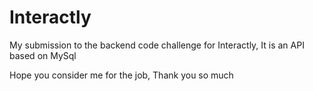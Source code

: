 # Interactly

My submission to the backend code challenge for Interactly,
It is an API based on MySql

Hope you consider me for the job,
Thank you so much
